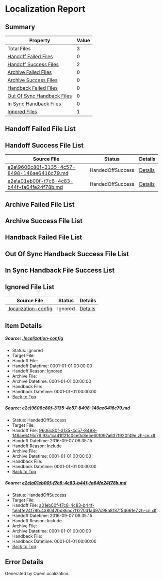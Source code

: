 # <a name='report-top'></a> Localization Report

## Summary
 Property | Value 
 -------- | ----- 
 Total Files | 3
[ Handoff Failed Files ](#handoff-failed-list)| 0
[ Handoff Success Files ](#handoff-success-list)| 2
[ Archive Failed Files ](#archive-failed-list)| 0
[ Archive Success Files ](#archive-success-list)| 0
[ Handback Failed Files ](#handback-failed-list)| 0
[ Out Of Sync Handback Files ](#outofsync-handback-success-list)| 0
[ In Sync Handback Files ](#insync-handback-success-list)| 0
[ Ignored Files ](#ignored-list)| 1

## <a name='handoff-failed-list'></a> Handoff Failed File List

## <a name='handoff-success-list'></a> Handoff Success File List
 Source File | Status | Details 
 ----------- | ------ | ------- 
 [e2e\9606c80f-3135-4c57-8498-146ae6416c79.md](https://github.com/OpenLocalizationTestOrg/ol-test0/blob/b91ee2a5bf21745b7af525fe3f85827e042d2c06/e2e/9606c80f-3135-4c57-8498-146ae6416c79.md) | HandedOffSuccess | [Details](#b7197d1a63f0626110acfd6ea02cb36fed980d9f1)
 [e2e\a01eb00f-f7c8-4c83-b44f-fa64fe24f78b.md](https://github.com/OpenLocalizationTestOrg/ol-test0/blob/b91ee2a5bf21745b7af525fe3f85827e042d2c06/e2e/a01eb00f-f7c8-4c83-b44f-fa64fe24f78b.md) | HandedOffSuccess | [Details](#3e6edfa772191c8b8535a844aacb73133aaddbea2)

## <a name='archive-failed-list'></a> Archive Failed File List

## <a name='archive-success-list'></a> Archive Success File List

## <a name='handback-failed-list'></a> Handback Failed File List

## <a name='outofsync-handback-success-list'></a> Out Of Sync Handback Success File List

## <a name='insync-handback-success-list'></a> In Sync Handback File Success List

## <a name='ignored-list'></a> Ignored File List
 Source File | Status | Details 
 ----------- | ------ | ------- 
 [.localization-config](https://github.com/OpenLocalizationTestOrg/ol-test0/blob/b91ee2a5bf21745b7af525fe3f85827e042d2c06/.localization-config) | Ignored | [Details](#3d4f252ac210baf56311d7e97dcc2db10974dbd20)

## Item Details
##### <a name='3d4f252ac210baf56311d7e97dcc2db10974dbd20'></a> Source: [.localization-config](https://github.com/OpenLocalizationTestOrg/ol-test0/blob/b91ee2a5bf21745b7af525fe3f85827e042d2c06/.localization-config)
* Status: Ignored
* Target File: 
* Handoff File: 
* Handoff Datetime: 0001-01-01 00:00:00
* Handoff Reason: Ignored
* Archive File: 
* Archive Datetime: 0001-01-01 00:00:00
* Handback File: 
* Handback Datetime: 0001-01-01 00:00:00
* [Back to Top](#report-top)

##### <a name='b7197d1a63f0626110acfd6ea02cb36fed980d9f1'></a> Source: [e2e\9606c80f-3135-4c57-8498-146ae6416c79.md](https://github.com/OpenLocalizationTestOrg/ol-test0/blob/b91ee2a5bf21745b7af525fe3f85827e042d2c06/e2e/9606c80f-3135-4c57-8498-146ae6416c79.md)
* Status: HandedOffSuccess
* Target File: 
* Handoff File: [9606c80f-3135-4c57-8498-146ae6416c79.93c1ca41ff21c0ce0c8e5e60f097a637f920f49e.zh-cn.xlf](https://github.com/OpenLocalizationTestOrg/ol-test0-handoff/blob/d3355fa4962e9035f6198548991ecaa0611ef469/ol-handoff/OpenLocalizationTestOrg/ol-test0-zhcn/ci/ht/9606c80f-3135-4c57-8498-146ae6416c79.93c1ca41ff21c0ce0c8e5e60f097a637f920f49e.zh-cn.xlf)
* Handoff Datetime: 2016-09-07 09:35:15
* Handoff Reason: Include
* Archive File: 
* Archive Datetime: 0001-01-01 00:00:00
* Handback File: 
* Handback Datetime: 0001-01-01 00:00:00
* [Back to Top](#report-top)

##### <a name='3e6edfa772191c8b8535a844aacb73133aaddbea2'></a> Source: [e2e\a01eb00f-f7c8-4c83-b44f-fa64fe24f78b.md](https://github.com/OpenLocalizationTestOrg/ol-test0/blob/b91ee2a5bf21745b7af525fe3f85827e042d2c06/e2e/a01eb00f-f7c8-4c83-b44f-fa64fe24f78b.md)
* Status: HandedOffSuccess
* Target File: 
* Handoff File: [a01eb00f-f7c8-4c83-b44f-fa64fe24f78b.438042bd86ac7f1270d1a497c98a8187f54661e7.zh-cn.xlf](https://github.com/OpenLocalizationTestOrg/ol-test0-handoff/blob/d3355fa4962e9035f6198548991ecaa0611ef469/ol-handoff/OpenLocalizationTestOrg/ol-test0-zhcn/ci/ht/a01eb00f-f7c8-4c83-b44f-fa64fe24f78b.438042bd86ac7f1270d1a497c98a8187f54661e7.zh-cn.xlf)
* Handoff Datetime: 2016-09-07 09:35:15
* Handoff Reason: Include
* Archive File: 
* Archive Datetime: 0001-01-01 00:00:00
* Handback File: 
* Handback Datetime: 0001-01-01 00:00:00
* [Back to Top](#report-top)


## Error Details

Generated by OpenLocalization.
